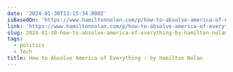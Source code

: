 ```yaml
---
date: '2024-01-30T13:15:34.000Z'
isBasedOn: 'https://www.hamiltonnolan.com/p/how-to-absolve-america-of-everything'
link: 'https://www.hamiltonnolan.com/p/how-to-absolve-america-of-everything'
slug: 2024-01-30-how-to-absolve-america-of-everything-by-hamilton-nolan
tags:
  - politics
  - Tech
title: How to Absolve America of Everything - by Hamilton Nolan
---
```


